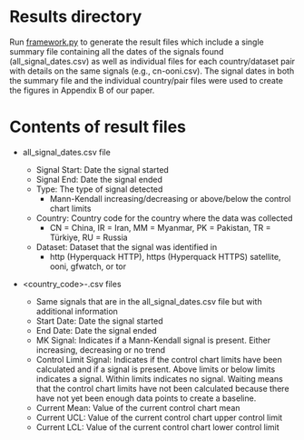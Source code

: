 # Results directory
Run [framework.py](/framework) to generate the result files which include a single summary file containing all the dates of the signals found (all_signal_dates.csv) as well as individual files for each country/dataset pair with details on the same signals (e.g., cn-ooni.csv). The signal dates in both the summary file and the individual country/pair files were used to create the figures in Appendix B of our paper.

# Contents of result files
- all_signal_dates.csv file
    - Signal Start: Date the signal started
    - Signal End: Date the signal ended
    - Type: The type of signal detected
        - Mann-Kendall increasing/decreasing or above/below the control chart limits
    - Country: Country code for the country where the data was collected
        - CN = China, IR = Iran, MM = Myanmar, PK = Pakistan, TR = Türkiye, RU = Russia
    - Dataset: Dataset that the signal was identified in
        - http (Hyperquack HTTP), https (Hyperquack HTTPS) satellite, ooni, gfwatch, or tor

- <country_code>-<dataset>.csv files
    - Same signals that are in the all_signal_dates.csv file but with additional information
    - Start Date: Date the signal started
    - End Date: Date the signal ended
    - MK Signal: Indicates if a Mann-Kendall signal is present. Either increasing, decreasing or no trend
    - Control Limit Signal: Indicates if the control chart limits have been calculated and if a signal is present. Above limits or below limits indicates a signal. Within limits indicates no signal. Waiting means that the control chart limits have not been calculated because there have not yet been enough data points to create a baseline. 
    - Current Mean: Value of the current control chart mean
    - Current UCL: Value of the current control chart upper control limit
    - Current LCL: Value of the current control chart lower control limit